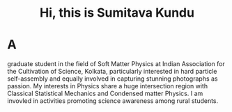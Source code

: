 <h1 align="center">Hi, this is Sumitava Kundu</h1>
<p align="center">
    <h1> A </h1> graduate student in the field of Soft Matter Physics at Indian Association for the Cultivation of Science, Kolkata, particularly interested in hard particle self-assembly and equally involved in capturing stunning photographs as passion. My interests in Physics share a huge intersection region with Classical Statistical Mechanics and Condensed matter Physics. I am invovled in activities promoting science awareness among rural students.  
</p>

